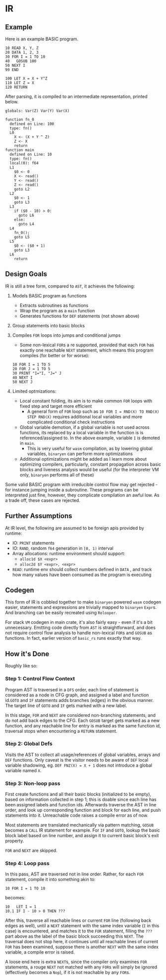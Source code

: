 # IR

## Example

Here is an example BASIC program.

```visual basic
10 READ X, Y, Z
20 DATA 1, 2, 3
30 FOR I = 1 TO 10
40   GOSUB 100
50 NEXT I
99 END

100 LET X = X + Y^Z
110 LET Z = X
120 RETURN
```

After parsing, it is compiled to an intermediate representation, printed below.

```
globals: Var(Z) Var(Y) Var(X)

function fn_0
  defined on Line: 100
  type: fn()
  L0
    X <- (X + Y ^ Z)
    Z <- X
    return
function main
  defined on Line: 10
  type: fn()
  local(0): f64
  L1
    $0 <- 0
    X <- read()
    Y <- read()
    Z <- read()
    goto L2
  L2
    $0 <- 1
    goto L3
  L3
    if ($0 - 10) > 0:
      goto L6
    else:
      goto L4
  L4
    fn_0();
    goto L5
  L5
    $0 <- ($0 + 1)
    goto L3
  L6
    return
```

## Design Goals

IR is still a tree form, compared to `AST`, it achieves the following:

1. Models BASIC program as functions

   * Extracts subroutines as functions
   * Wrap the program as a `main` function
   * Generates functions for `DEF` statements (not shown above)

2. Group statements into basic blocks

3. Compiles `FOR` loops into jumps and conditional jumps

   * Some non-lexical `FOR`s a re supported, provided that each `FOR` has exactly one reachable `NEXT` statement, which means this program compiles (for better or for worse):

   ```visual basic
   10 FOR I = 1 TO 5
   20 FOR J = 1 TO 5
   30 PRINT "I="I, "J=" J
   40 NEXT I
   50 NEXT J
   ```

4. Limited optmizations:

   * Local constant folding, its aim is to make common `FOR` loops with fixed step and target more efficient
     * A general form of `FOR` loop such as `10 FOR I = RND(X) TO RND(X) STEP RND(X)` requires additional local variables and more complicated conditional check instructions
   * Global variable demotion, if a global variable is not used across functions, its replaced by a local variable in the function is is referenced/assigned to. In the above example, variable `I` is demoted in `main`.
     * This is very useful for `wasm` compilation, as by lowering global variables, `binaryen` can perform more optimizations
   * Additional optimizations might be added as I learn more about optimizing compilers, particularly, constant propagation across basic blocks and liveness analysis would be useful (for the interpreter VM only, `binaryen` performs all of these)



Some valid BASIC program with irreducible control flow may get rejected - for instance jumping inside a subroutine. These programs can be interpreted just fine, however, they complicate compilation an awful low. As a trade off, these cases are rejected.



## Further Assumptions

At IR level, the following are assumed to be foreign apis provided by runtime:

* IO: `PRINT`  statements
* IO: `RAND`, random `f64` generation in `[0, 1)` interval
* Array allocations: runtime environment should support:
  * `alloc1d $X <expr>`
  * `alloc2d $Y <expr>, <expr>`
* `READ`:  runtime env should collect numbers defined in `DATA` , and track how many values have been consumed as the program is executing

## Codegen

This form of IR is cobbled together to make `binaryen` powered `wasm` codegen easier, statements and expressions are trivially mapped to `binaryen` `Expr`s. And branching can be easily recreated using `Relooper`.



For stack `VM` codegen in main crate, it's also fairly easy - even if it's a bit unnecessary. Emitting code directly from `AST` is straightforward, and does not require control flow analysis to handle non-lexical `FOR`s and `GOSUB` as functions. In fact, earlier version of `basic_rs` runs exactly that way.



## How it's Done

Roughly like so:

### Step 1: Control Flow Context

Program AST is traversed in a `DFS` order, each line of statement is considered as a node in CFG graph, and assigned a label and function id.`GOTO` and `IF` statements adds branches (edges) in the obvious manner. The target line of `GOTO` and `IF` gets marked with a new label.

In this stage, `FOR` and `NEXT` are considered non-branching statements, and do not add back edges to the CFG. Each `GOSUB` target gets marked as a new function, and any reachable line for entry is marked as the same function id, traversal stops when encountering a `RETURN` statement.

### Step 2: Global Defs

Visits the AST to collect all usage/references of global variables, arrays and `DEF` functions. Only caveat is the visitor needs to be aware of `DEF` local variable shadowing, eg. `DEF FNZ(X) = X + 1` does not introduce a global variable named `X`.

### Step 3: Non-loop pass

First create functions and all their basic blocks (initialized to be empty), based on information collected in step 1; this is doable since each line has been assigned labels and function ids. Afterwards traverse the AST in line order, and look up corresponding function and block for each line, and push statements into it. Unreachable code raises a compile error as of now.

Most statements are translated mechanically via pattern matching, `GOSUB` becomes a `CALL`  IR statement for example. For `IF` and `GOTO`, lookup the basic block label based on line number, and assign it to current basic block's exit property.

`FOR` and `NEXT` are skipped.

### Step 4: Loop pass

In this pass, AST are traversed not in line order. Rather, for each `FOR` statement, compile it into something akin to:

```visual basic
10 FOR I = 1 TO 10
```

becomes:

```visual basic
10   LET I = 1
10.1 IF I - 10 > 0 THEN ???
```

After this, traverse all reachable lines or current `FOR` line (following back edges as well), until a `NEXT` statement with the same index variable (`I` in this case) is encountered, and matches it to the `FOR` statement, filling the `???` part above as the label of the basic block succeeding this `NEXT`. The traversal does not stop here, it continues until all reachable lines of current `FOR` has been examined, suppose there is another `NEXT` with the same index variable, a compile error is raised.

A loose end here is extra `NEXT`s, since the compiler only examines `FOR` statements, a rouge `NEXT` not matched with any `FOR`s will simply be ignored (effectively becomes a `Nop`), if it is not reachable by any `FOR`s. 



